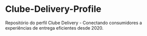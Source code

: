 # Clube-Delivery-Profile
Repositório do perfil Clube Delivery - Conectando consumidores a experiências de entrega eficientes desde 2020.
